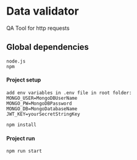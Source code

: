 # Data validator
QA Tool for http requests

## Global dependencies

```
node.js
npm

```
#### Project setup
```
add env variables in .env file in root folder:
MONGO_USER=MongoDBUserName
MONGO_PW=MongoDBPassword
MONGO_DB=MongoDatabaseName
JWT_KEY=yourSecretStringKey

```

```
npm install

```

#### Project run
```
npm run start
```
